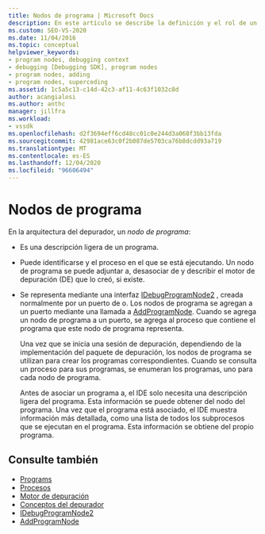 ```yaml
---
title: Nodos de programa | Microsoft Docs
description: En este artículo se describe la definición y el rol de un nodo de programa en la arquitectura del depurador de Visual Studio.
ms.custom: SEO-VS-2020
ms.date: 11/04/2016
ms.topic: conceptual
helpviewer_keywords:
- program nodes, debugging context
- debugging [Debugging SDK], program nodes
- program nodes, adding
- program nodes, superceding
ms.assetid: 1c5a5c13-c14d-42c3-af11-4c63f1032c8d
author: acangialosi
ms.author: anthc
manager: jillfra
ms.workload:
- vssdk
ms.openlocfilehash: d2f3694eff6cd48cc01c0e244d3a068f3bb13fda
ms.sourcegitcommit: 42981ace63c0f2b087de5703ca76b8dcdd93a719
ms.translationtype: MT
ms.contentlocale: es-ES
ms.lasthandoff: 12/04/2020
ms.locfileid: "96606494"
---
```

# <a name="program-nodes"></a>Nodos de programa
En la arquitectura del depurador, un *nodo de programa*:

- Es una descripción ligera de un programa.

- Puede identificarse y el proceso en el que se está ejecutando. Un nodo de programa se puede adjuntar a, desasociar de y describir el motor de depuración (DE) que lo creó, si existe.

- Se representa mediante una interfaz [IDebugProgramNode2](../../extensibility/debugger/reference/idebugprogramnode2.md) , creada normalmente por un puerto de o. Los nodos de programa se agregan a un puerto mediante una llamada a [AddProgramNode](../../extensibility/debugger/reference/idebugportnotify2-addprogramnode.md). Cuando se agrega un nodo de programa a un puerto, se agrega al proceso que contiene el programa que este nodo de programa representa.

  Una vez que se inicia una sesión de depuración, dependiendo de la implementación del paquete de depuración, los nodos de programa se utilizan para crear los programas correspondientes. Cuando se consulta un proceso para sus programas, se enumeran los programas, uno para cada nodo de programa.

  Antes de asociar un programa a, el IDE solo necesita una descripción ligera del programa. Esta información se puede obtener del nodo del programa. Una vez que el programa está asociado, el IDE muestra información más detallada, como una lista de todos los subprocesos que se ejecutan en el programa. Esta información se obtiene del propio programa.

## <a name="see-also"></a>Consulte también
- [Programs](../../extensibility/debugger/programs.md)
- [Procesos](../../extensibility/debugger/processes.md)
- [Motor de depuración](../../extensibility/debugger/debug-engine.md)
- [Conceptos del depurador](../../extensibility/debugger/debugger-concepts.md)
- [IDebugProgramNode2](../../extensibility/debugger/reference/idebugprogramnode2.md)
- [AddProgramNode](../../extensibility/debugger/reference/idebugportnotify2-addprogramnode.md)
